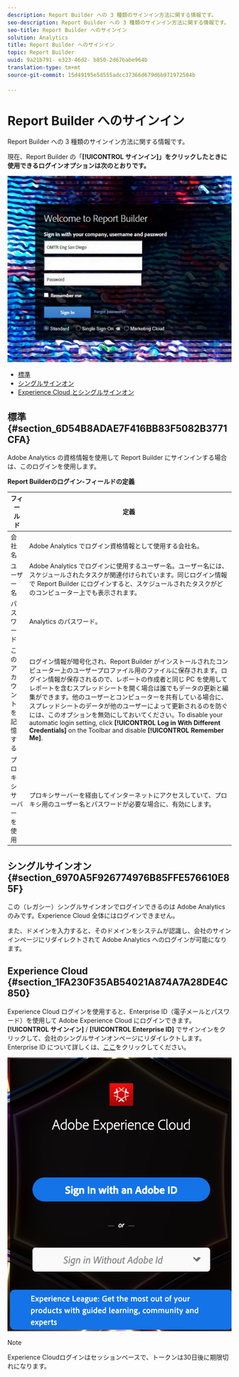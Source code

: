 ```yaml
---
description: Report Builder への 3 種類のサインイン方法に関する情報です。
seo-description: Report Builder への 3 種類のサインイン方法に関する情報です。
seo-title: Report Builder へのサインイン
solution: Analytics
title: Report Builder へのサインイン
topic: Report Builder
uuid: 9a21b791- e323-46d2- b850-2d67babe964b
translation-type: tm+mt
source-git-commit: 15d49195e5d555adcc37366d679d6b971972504b

---
```



# Report Builder へのサインイン

Report Builder への 3 種類のサインイン方法に関する情報です。

現在、Report Builder の「**[!UICONTROL サインイン]」をクリックしたときに使用できるログインオプションは次のとおりです。**

![](assets/login_screen.png)

* [標準](../../../analyze/report-builder/setup/login.md#section_6D54B8ADAE7F416BB83F5082B3771CFA)
* [シングルサインオン](../../../analyze/report-builder/setup/login.md#section_6970A5F926774976B85FFE576610E85F)
* [Experience Cloud とシングルサインオン](../../../analyze/report-builder/setup/login.md#section_1FA230F35AB54021A874A7A28DE4C850)

## 標準 {#section_6D54B8ADAE7F416BB83F5082B3771CFA}

Adobe Analytics の資格情報を使用して Report Builder にサインインする場合は、このログインを使用します。

**Report Builderのログイン-フィールドの定義**

| フィールド | 定義 |
|--- |--- |
| 会社名 | Adobe Analytics でログイン資格情報として使用する会社名。 |
| ユーザー名 | Adobe Analytics でログインに使用するユーザー名。ユーザー名には、スケジュールされたタスクが関連付けられています。同じログイン情報で Report Builder にログインすると、スケジュールされたタスクがどのコンピューター上でも表示されます。 |
| パスワード | Analytics のパスワード。 |
| このアカウントを記憶する | ログイン情報が暗号化され、Report Builder がインストールされたコンピューター上のユーザープロファイル用のファイルに保存されます。ログイン情報が保存されるので、レポートの作成者と同じ PC を使用してレポートを含むスプレッドシートを開く場合は誰でもデータの更新と編集ができます。他のユーザーとコンピューターを共有している場合に、スプレッドシートのデータが他のユーザーによって更新されるのを防ぐには、このオプションを無効にしておいてください。To disable your automatic login setting, click **[!UICONTROL Log in With Different Credentials]** on the Toolbar and disable **[!UICONTROL Remember Me]**. |
| プロキシサーバーを使用 | プロキシサーバーを経由してインターネットにアクセスしていて、プロキシ用のユーザー名とパスワードが必要な場合に、有効にします。 |

## シングルサインオン {#section_6970A5F926774976B85FFE576610E85F}

この（レガシー）シングルサインオンでログインできるのは Adobe Analytics のみです。Experience Cloud 全体にはログインできません。

また、ドメインを入力すると、そのドメインをシステムが認識し、会社のサインインページにリダイレクトされて Adobe Analytics へのログインが可能になります。

## Experience Cloud {#section_1FA230F35AB54021A874A7A28DE4C850}

Experience Cloud ログインを使用すると、Enterprise ID（電子メールとパスワード）を使用して Adobe Experience Cloud にログインできます。**[!UICONTROL サインイン]** / **[!UICONTROL Enterprise ID]** でサインインをクリックして、会社のシングルサインオンページにリダイレクトします。Enterprise ID について詳しくは、[ここ](https://helpx.adobe.com/enterprise/kb/enterprise-id-faq.html#whatis)をクリックしてください。

![](assets/adobe_id_login.png)

>[!NOTE]
>
>Experience Cloudログインはセッションベースで、トークンは30日後に期限切れになります。

